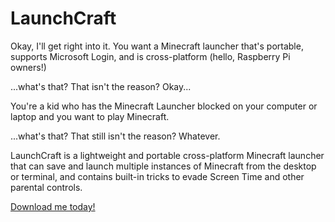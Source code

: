 # LaunchCraft

Okay, I'll get right into it. You want a Minecraft launcher that's portable, supports Microsoft Login, and is cross-platform (hello, Raspberry Pi owners!)

...what's that? That isn't the reason? Okay...

You're a kid who has the Minecraft Launcher blocked on your computer or laptop and you want to play Minecraft.

...what's that? That still isn't the reason? Whatever.

LaunchCraft is a lightweight and portable cross-platform Minecraft launcher that can save and launch multiple instances of Minecraft from the desktop or terminal, and contains built-in tricks to evade Screen Time and other parental controls.

 [Download me today!](https://TechDudie.github.io/LaunchCraft/docs/index.html)